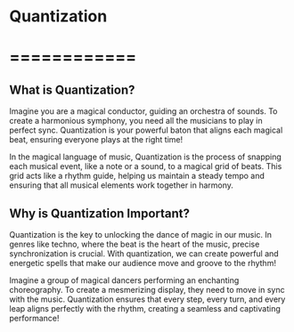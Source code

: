 # Quantization 
# ============

##  What is Quantization?
Imagine you are a magical conductor, guiding an orchestra of sounds. To create a harmonious symphony, you need all the musicians to play in perfect sync. Quantization is your powerful baton that aligns each magical beat, ensuring everyone plays at the right time!

In the magical language of music, Quantization is the process of snapping each musical event, like a note or a sound, to a magical grid of beats. This grid acts like a rhythm guide, helping us maintain a steady tempo and ensuring that all musical elements work together in harmony.

## Why is Quantization Important?
Quantization is the key to unlocking the dance of magic in our music. In genres like techno, where the beat is the heart of the music, precise synchronization is crucial. With quantization, we can create powerful and energetic spells that make our audience move and groove to the rhythm!

Imagine a group of magical dancers performing an enchanting choreography. To create a mesmerizing display, they need to move in sync with the music. Quantization ensures that every step, every turn, and every leap aligns perfectly with the rhythm, creating a seamless and captivating performance!